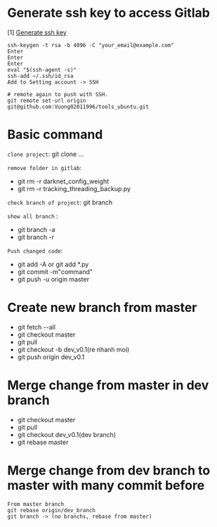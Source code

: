 # Generate ssh key to access Gitlab

[1] [Generate ssh key](https://help.github.com/en/github/authenticating-to-github/generating-a-new-ssh-key-and-adding-it-to-the-ssh-agent)

```
ssh-keygen -t rsa -b 4096 -C "your_email@example.com"
Enter
Enter
Enter
eval "$(ssh-agent -s)"
ssh-add ~/.ssh/id_rsa
Add to Setting account -> SSH

# remote again to push with SSH.
git remote set-url origin git@github.com:Vuong02011996/tools_ubuntu.git
```

# Basic command

`clone project`: git clone ...

`remove folder in gitlab`:

-   git rm -r darknet_config_weight
-   git rm -r tracking_threading_backup.py

`check branch of project`: git branch

`show all branch` :

-   git branch -a
-   git branch -r

`Push changed code`:

-   git add -A or git add \*.py
-   git commit -m"command"
-   git push -u origin master

# Create new branch from master

-   git fetch --all
-   git checkout master
-   git pull
-   git checkout -b dev_v0.1(re nhanh moi)
-   git push origin dev_v0.1

# Merge change from master in dev branch

-   git checkout master
-   git pull
-   git checkout dev_v0.1(dev branch)
-   git rebase master

# Merge change from dev branch to master with many commit before

```buildoutcfg
From master branch
git rebase origin/dev_branch
git branch -> (no branchs, rebase from master)
```
